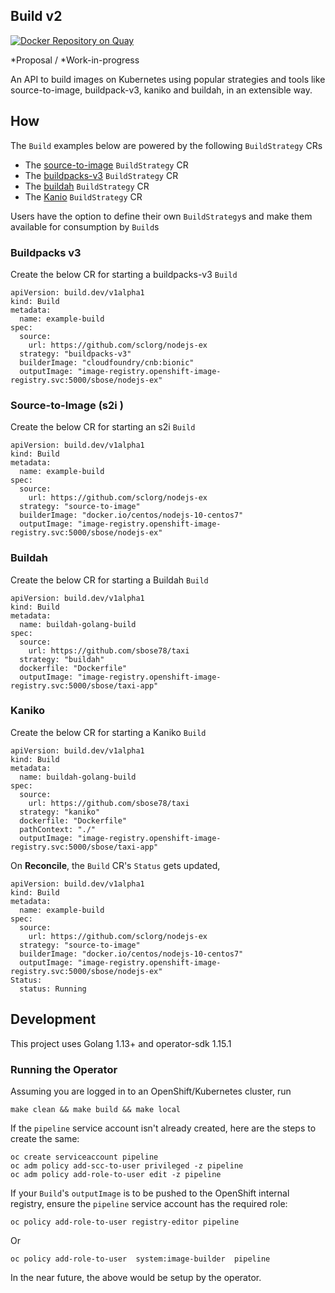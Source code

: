 ## Build v2

[![Docker Repository on Quay](https://quay.io/repository/redhat-developer/buildv2/status "Docker Repository on Quay")](https://quay.io/repository/redhat-developer/buildv2)


*Proposal / *Work-in-progress

An API to build images on Kubernetes using popular strategies and tools like source-to-image, buildpack-v3, kaniko and buildah, in an extensible way.

## How

The `Build` examples below are powered by the following  `BuildStrategy` CRs

* The [source-to-image](deploy/crds/buildstrategy_source-to-image_cr.yaml) `BuildStrategy` CR 
* The [buildpacks-v3](deploy/crds/buildstrategy_buildpacksv3-cr.yaml)  `BuildStrategy` CR
* The [buildah](deploy/crds/buildstrategy_buildah_cr.yaml)  `BuildStrategy` CR
* The [Kanio](deploy/crds/buildstrategy_kaniko_cr.yaml)  `BuildStrategy` CR


Users have the option to define their own `BuildStrategy`s and make them available for consumption by `Build`s

### Buildpacks v3

Create the below CR for starting a buildpacks-v3 `Build`

```
apiVersion: build.dev/v1alpha1
kind: Build
metadata:
  name: example-build
spec:
  source:
    url: https://github.com/sclorg/nodejs-ex
  strategy: "buildpacks-v3"
  builderImage: "cloudfoundry/cnb:bionic"
  outputImage: "image-registry.openshift-image-registry.svc:5000/sbose/nodejs-ex"
```

### Source-to-Image (s2i )

Create the below CR for starting an s2i `Build`

```
apiVersion: build.dev/v1alpha1
kind: Build
metadata:
  name: example-build
spec:
  source:
    url: https://github.com/sclorg/nodejs-ex
  strategy: "source-to-image"
  builderImage: "docker.io/centos/nodejs-10-centos7"
  outputImage: "image-registry.openshift-image-registry.svc:5000/sbose/nodejs-ex"
```

### Buildah

Create the below CR for starting a Buildah `Build`

```
apiVersion: build.dev/v1alpha1
kind: Build
metadata:
  name: buildah-golang-build
spec:
  source:
    url: https://github.com/sbose78/taxi
  strategy: "buildah"
  dockerfile: "Dockerfile" 
  outputImage: "image-registry.openshift-image-registry.svc:5000/sbose/taxi-app"
```

### Kaniko

Create the below CR for starting a Kaniko `Build`

```
apiVersion: build.dev/v1alpha1
kind: Build
metadata:
  name: buildah-golang-build
spec:
  source:
    url: https://github.com/sbose78/taxi
  strategy: "kaniko"
  dockerfile: "Dockerfile" 
  pathContext: "./"
  outputImage: "image-registry.openshift-image-registry.svc:5000/sbose/taxi-app"
  ```


On **Reconcile**, the `Build` CR's `Status` gets updated,

```
apiVersion: build.dev/v1alpha1
kind: Build
metadata:
  name: example-build
spec:
  source:
    url: https://github.com/sclorg/nodejs-ex
  strategy: "source-to-image"
  builderImage: "docker.io/centos/nodejs-10-centos7"
  outputImage: "image-registry.openshift-image-registry.svc:5000/sbose/nodejs-ex"
Status:
  status: Running

```



## Development

This project uses Golang 1.13+ and operator-sdk 1.15.1



### Running the Operator

Assuming you are logged in to an OpenShift/Kubernetes cluster, run

```
make clean && make build && make local
```

If the `pipeline` service account isn't already created, here are the steps to
create the same:

```
oc create serviceaccount pipeline
oc adm policy add-scc-to-user privileged -z pipeline
oc adm policy add-role-to-user edit -z pipeline
```

If your `Build`'s `outputImage` is to be pushed to the OpenShift internal registry, ensure the `pipeline` service account has the required role:

```
oc policy add-role-to-user registry-editor pipeline
```

Or

```
oc policy add-role-to-user  system:image-builder  pipeline
```

In the near future, the above would be setup by the operator.
